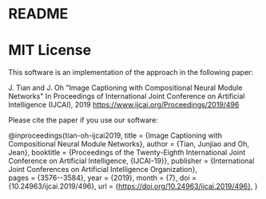 # README
# MIT License

This software is an implementation of the approach in the following paper:

J. Tian and J. Oh  "Image Captioning with Compositional Neural Module Networks" In Proceedings of International Joint Conference on Artificial Intelligence (IJCAI), 2019
https://www.ijcai.org/Proceedings/2019/496 

Please cite the paper if you use our software:

@inproceedings{tian-oh-ijcai2019,
  title     = {Image Captioning with Compositional Neural Module Networks},
  author    = {Tian, Junjiao and Oh, Jean},
  booktitle = {Proceedings of the Twenty-Eighth International Joint Conference on
               Artificial Intelligence, {IJCAI-19}},
  publisher = {International Joint Conferences on Artificial Intelligence Organization},             
  pages     = {3576--3584},
  year      = {2019},
  month     = {7},
  doi       = {10.24963/ijcai.2019/496},
  url       = {https://doi.org/10.24963/ijcai.2019/496},
}

